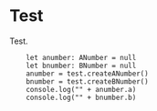 # Test

Test.

```blocks
    let anumber: ANumber = null
    let bnumber: BNumber = null
    anumber = test.createANumber()
    bnumber = test.createBNumber()
    console.log("" + anumber.a)
    console.log("" + bnumber.b)
```

```package
```
